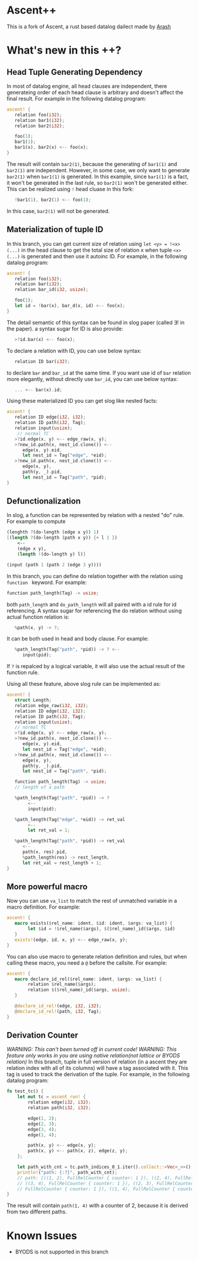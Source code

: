 # Ascent++

This is a fork of Ascent, a rust based datalog dailect made by [Arash](https://github.com/s-arash)

# What's new in this ++?

## Head Tuple Generating Dependency

In most of datalog engine, all head clauses are independent, there generateing order of each head clause is arbitrary and doesn't affect the final result. For example in the following datalog program:

```rust
ascent! {
   relation foo(i32);
   relation bar1(i32);
   relation bar2(i32);

   foo(1);
   bar1(1);
   bar1(x), bar2(x) <-- foo(x);
}
```

The result will contain `bar2(1)`, because the generating of `bar1(1)` and `bar2(1)` are independent. However, in some case, we only want to generate `bar2(1)` when `bar1(1)` is generated. In this example, since `bar1(1)` is a fact, it won't be generated in the last rule, so `bar2(1)` won't be generated either. This can be realized using `!` head cluase in this fork:

```rust
   !bar1(1), bar2(1) <-- foo(1);
``` 
In this case, `bar2(1)` will not be generated.

## Materialization of tuple ID
In this branch, you can get current size of relation using `let <y> = !<x>(...)` in the head clause to get the total size of relation x when tuple `<x>(...)` is generated and then use it autoinc ID. For example, in the following datalog program:

```rust
ascent! {
   relation foo(i32);
   relation bar(i32);
   relation bar_id(i32, usize);

   foo(1);
   let id = !bar(x), bar_d(x, id) <-- foo(x);
}
```
The detail semantic of this syntax can be found in slog paper (called ∃! in the paper).
a syntax sugar for ID is also provide:
```rust
   >?id.bar(x) <-- foo(x);
```
To declare a relation with ID, you can use  below syntax:
```rust
   relation ID bar(i32);
```
to declare `bar` and `bar_id` at the same time.
If you want use id of `bar` relation more elegantly, without directly use `bar_id`, you can use below syntax:
```rust
   ... <-- bar(x).id;
```
Using these materialized ID you can get slog like nested facts:
```rust
ascent! {
   relation ID edge(i32, i32);
   relation ID path(i32, Tag);
   relation input(usize);
    // normal TC
   >?id.edge(x, y) <-- edge_raw(x, y);
   >?new_id.path(x, nest_id.clone()) <--
      edge(x, y).eid,
      let nest_id = Tag("edge", *eid);
   >?new_id.path(x, nest_id.clone()) <--
      edge(x, y),
      path(y, _).pid,
      let nest_id = Tag("path", *pid);
}
```

## Defunctionalization
In slog, a function can be represented by relation with a nested "do" rule. For example to compute 
```scheme
(lenghth ?(do-length (edge x y)) 1)
[(length ?(do-length (path x y)) {+ l 1 })
    <--
    (edge x y),
    (length !(do-length y) l)]

(input (path 1 (path 2 (edge 3 y))))
```

In this branch, you can define do relation together with the relation using `function ` keyword. For example:
```rust
function path_length(Tag) -> usize;
```
both `path_length` and `do_path_length` will all paired with a id rule for id referencing.
A syntax sugar for referencing the do relation  without using actual function relation is:
```rust
   %path(x, y) -> ?;
```
It can be both used in head and body clause. For example:
```rust
   %path_length(Tag("path", *pid)) -> ? <--
      input(pid);
```
If `?` is repalced by a logical variable, it will also use the actual result of the function rule.

Using all these feature, above slog rule can be implemented as:
```rust
ascent! {
   struct Length;
   relation edge_raw(i32, i32);
   relation ID edge(i32, i32);
   relation ID path(i32, Tag);
   relation input(usize);
   // normal TC
   >?id.edge(x, y) <-- edge_raw(x, y);
   >?new_id.path(x, nest_id.clone()) <--
      edge(x, y).eid,
      let nest_id = Tag("edge", *eid);
   >?new_id.path(x, nest_id.clone()) <--
      edge(x, y),
      path(y, _).pid,
      let nest_id = Tag("path", *pid);

   function path_length(Tag) -> usize;
   // length of a path

   %path_length(Tag("path", *pid)) -> ?
        <--
        input(pid);

   %path_length(Tag("edge", *eid)) -> ret_val
        <--
        let ret_val = 1;

   %path_length(Tag("path", *pid)) -> ret_val
      <-- 
      path(x, res).pid,
      %path_length(res) -> rest_length,
      let ret_val = rest_length + 1;
}
```

## More powerful macro

Now you can use `va_list` to match the rest of unmatched variable in a macro definition. For example:
```rust
ascent! {
   macro exists($rel_name: ident, $id: ident, $args: va_list) {
        let $id = !$rel_name($args), $($rel_name)_id($args, $id)
   }
   exists!(edge, id, x, y) <-- edge_raw(x, y);
}
```
You can also use macro to generate relation definition and rules, but when calling these macro, you need a `@` before the callsite. For example:
```rust
ascent! {
   macro declare_id_rel($rel_name: ident, $args: va_list) {
        relation $rel_name($args);
        relation $($rel_name)_id($args, usize);
   }

   @declare_id_rel!(edge, i32, i32);
   @declare_id_rel!(path, i32, Tag);
}
```

## Derivation Counter
*WARNING: This can't been turned off in current code!*
*WARNING: This feature only works in you are using native relation(not lattice or BYODS relation)*
In this branch, tuple in full version of relation (in a ascent they are relation index with all of its columns) will have a tag associated with it. This tag is used to track the derivation of the tuple. For example, in the following datalog program:
```rust
fn test_tc() {
    let mut tc = ascent_run! {
        relation edge(i32, i32);
        relation path(i32, i32);

        edge(1, 2);
        edge(2, 3);
        edge(3, 4);
        edge(1, 4);

        path(x, y) <-- edge(x, y);
        path(x, y) <-- path(x, z), edge(z, y);
    };

    let path_with_cnt = tc.path_indices_0_1.iter().collect::<Vec<_>>();
    println!("path: {:?}", path_with_cnt);
    // path: [((1, 2), FullRelCounter { counter: 1 }), ((2, 4), FullRelCounter { counter: 1 }), 
    // ((3, 4), FullRelCounter { counter: 1 }), ((2, 3), FullRelCounter { counter: 1 }), ((1, 3),
    // FullRelCounter { counter: 1 }), ((1, 4), FullRelCounter { counter: 2 })]
}
```
The result will contain `path(1, 4)` with a counter of 2, because it is derived from two different paths.


# Known Issues

- BYODS is not supported in this branch
